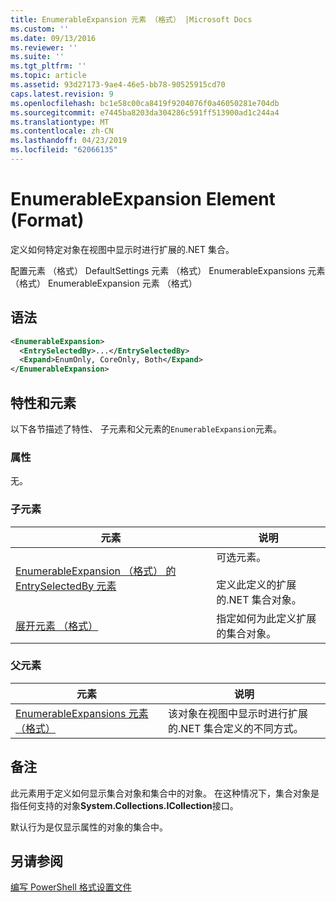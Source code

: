 ```yaml
---
title: EnumerableExpansion 元素 （格式） |Microsoft Docs
ms.custom: ''
ms.date: 09/13/2016
ms.reviewer: ''
ms.suite: ''
ms.tgt_pltfrm: ''
ms.topic: article
ms.assetid: 93d27173-9ae4-46e5-bb78-90525915cd70
caps.latest.revision: 9
ms.openlocfilehash: bc1e58c00ca8419f9204076f0a46050281e704db
ms.sourcegitcommit: e7445ba8203da304286c591ff513900ad1c244a4
ms.translationtype: MT
ms.contentlocale: zh-CN
ms.lasthandoff: 04/23/2019
ms.locfileid: "62066135"
---
```

# <a name="enumerableexpansion-element-format"></a>EnumerableExpansion Element (Format)

定义如何特定对象在视图中显示时进行扩展的.NET 集合。

配置元素 （格式） DefaultSettings 元素 （格式） EnumerableExpansions 元素 （格式） EnumerableExpansion 元素 （格式）

## <a name="syntax"></a>语法

```xml
<EnumerableExpansion>
  <EntrySelectedBy>...</EntrySelectedBy>
  <Expand>EnumOnly, CoreOnly, Both</Expand>
</EnumerableExpansion>
```

## <a name="attributes-and-elements"></a>特性和元素

以下各节描述了特性、 子元素和父元素的`EnumerableExpansion`元素。

### <a name="attributes"></a>属性

无。

### <a name="child-elements"></a>子元素

|元素|说明|
|-------------|-----------------|
|[EnumerableExpansion （格式） 的 EntrySelectedBy 元素](./entryselectedby-element-for-enumerableexpansion-format.md)|可选元素。<br /><br /> 定义此定义的扩展的.NET 集合对象。|
|[展开元素 （格式）](./expand-element-format.md)|指定如何为此定义扩展的集合对象。|

### <a name="parent-elements"></a>父元素

|元素|说明|
|-------------|-----------------|
|[EnumerableExpansions 元素 （格式）](./enumerableexpansions-element-format.md)|该对象在视图中显示时进行扩展的.NET 集合定义的不同方式。|

## <a name="remarks"></a>备注

此元素用于定义如何显示集合对象和集合中的对象。 在这种情况下，集合对象是指任何支持的对象**System.Collections.ICollection**接口。

默认行为是仅显示属性的对象的集合中。

## <a name="see-also"></a>另请参阅

[编写 PowerShell 格式设置文件](./writing-a-powershell-formatting-file.md)
